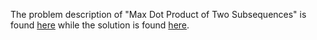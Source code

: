The problem description of "Max Dot Product of Two Subsequences" is found [here](https://leetcode.com/problems/max-dot-product-of-two-subsequences/) while the solution is found [here](https://github.com/aurimas13/Solutions-To-Problems/blob/main/LeetCode/Python%20Solutions/Max%20Dot%20Product%20of%20Two%20Subsequences/max.py).

